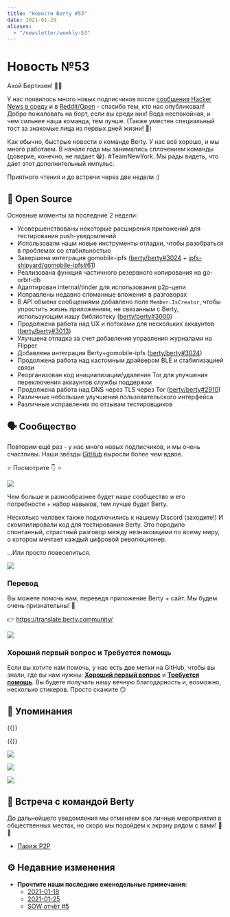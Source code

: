 ```yaml
---
title: "Новости Berty #53"
date: 2021-01-29
aliases:
  - "/newsletter/weekly-53"
---
```


# Новость №53

Ахой Бертизен! 🏴‍☠️


У нас появилось много новых подписчиков после [сообщения Hacker News в среду](https://news.ycombinator.com/item?id=25926360) и в [Reddit/Open](https://www.reddit.com/r/opensource/comments/l67i0g/berty_a_secure_peertopeer_messaging_app_that/) - спасибо тем, кто нас опубликовал! Добро пожаловать на борт, если вы среди них! Вода неспокойная, и чем сильнее наша команда, тем лучше. (Также уместен специальный тост за знакомые лица из первых дней жизни! 🍻)


Как обычно, быстрые новости о команде Berty. У нас всё хорошо, и мы много работаем. В начале года мы занимались сплочением команды (доверие, конечно, не падает 😁). #TeamNewYork. Мы рады видеть, что дает этот дополнительный импульс.


Приятного чтения и до встречи через две недели :)


## 🚀 Open Source

Основные моменты за последние 2 недели:

* Усовершенствованы некоторые расширения приложений для тестирования push-уведомлений
* Использовали наши новые инструменты отладки, чтобы разобраться в проблемах со стабильностью
* Завершена интеграция gomobile-ipfs ([berty/berty#3024](https://github.com/berty/berty/pull/3024) + [ipfs-shipyard/gomobile-ipfs#61](https://github.com/ipfs-shipyard/gomobile-ipfs/pull/61))
* Реализована функция частичного резервного копирования на go-orbit-db
* Адаптирован internal/tinder для использования p2p-цепи
* Исправлены недавно сломанные вложения в разговорах
* В API обмена сообщениями добавлено поле `Member.IsCreator`, чтобы упростить жизнь приложениям, не связанным с Berty, использующим нашу библиотеку ([berty/berty#3000](https://github.com/berty/berty/pull/3000))
* Продолжена работа над UX и потоками для нескольких аккаунтов ([berty/berty#3013](https://github.com/berty/berty/pull/3013))
* Улучшена отладка за счет добавления управления журналами на Flipper
* Добавлена интеграция Berty+gomobile-ipfs ([berty/berty#3024](https://github.com/berty/berty/pull/3024))
* Продолжена работа над кастомным драйвером BLE и стабилизацией связи
* Реорганизован код инициализации/удаления Tor для улучшения переключения аккаунтов службы поддержки
* Продолжена работа над DNS через TLS через Tor ([berty/berty#2910](https://github.com/berty/berty/pull/2910))
* Различные небольшие улучшения пользовательского интерфейса
* Различные исправления по отзывам тестировщиков

## 🗣️ Сообщество

Повторим ещё раз - у нас много новых подписчиков, и мы очень счастливы. Наши звёзды [GitHub](https://github.com/berty/Berty) выросли более чем вдвое.

⭐ Посмотрите 👇 ⭐

![](https://i.imgur.com/HghXvBL.png)

Чем больше и разнообразнее будет наше сообщество и его потребности + набор навыков, тем лучше будет Berty.

Несколько человек также подключились к нашему Discord (заходите!) И скомпилировали код для тестирования Berty. Это породило спонтанный, страстный разговор между незнакомцами по всему миру, о котором мечтает каждый цифровой революционер.

...Или просто повеселиться.

![](https://i.imgur.com/eSbnGJE.png)


### Перевод

Вы можете помочь нам, переведя приложение Berty + сайт. Мы будем очень признательны! 🧡

👉 https://translate.berty.community/

![](https://i.imgur.com/ns4qCxT.png)


### Хороший первый вопрос и Требуется помощь

Если вы хотите нам помочь, у нас есть две метки на GitHub, чтобы вы знали, где вы нам нужны: [**Хороший первый вопрос**](https://github.com/issues?q=is%3Aissue+is%3Aopen+org%3Aberty+label%3A%22good+first+issue%22+sort%3Aupdated-desc) и [ **Требуется помощь**](https://github.com/issues?q=is%3Aissue+is%3Aopen+org%3Aberty+label%3A%22help+wanted%22+sort%3Aupdated-desc+). Вы будете получать нашу вечную благодарность и, возможно, несколько стикеров. Просто скажите 😏



## 💌 Упоминания


{{<tweet id="1354253921083027456">}}

{{<tweet id="1353881380774682624">}}

![](https://i.imgur.com/Uwj8dVJ.png)

![](https://i.imgur.com/cMSO7uG.png)

![](https://i.imgur.com/XEIXbhe.png)


## 🎉 Встреча с командой Berty

До дальнейшего уведомления мы отменяем все личные мероприятия в общественных местах, но скоро мы подойдем к экрану рядом с вами! 🚧🚧

* [Париж P2P](https://p2p.paris/)

## ⚙️ Недавние изменения

* **Прочтите наши последние еженедельные примечания:**
    * [2021-01-18](https://github.com/berty/community/blob/master/meeting-notes/2021/Q1/2021-01-18--staff-team-weekly-sync.md)
    * [2021-01-25](https://github.com/berty/community/blob/master/meeting-notes/2021/Q1/2021-01-25--staff-team-weekly-sync.md)
    * [SOW отчёт #5](https://github.com/berty/community/blob/master/meeting-notes/2020/Q4/2021-01-29--sow-gomobile-ipfs.md)

  
